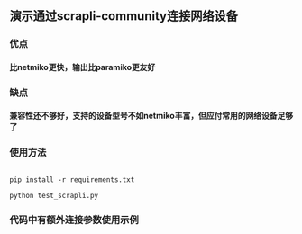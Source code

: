 ## 演示通过scrapli-community连接网络设备

### 优点
#### 比netmiko更快，输出比paramiko更友好

### 缺点
#### 兼容性还不够好，支持的设备型号不如netmiko丰富，但应付常用的网络设备足够了

### 使用方法

```shell

pip install -r requirements.txt

python test_scrapli.py

```

### 代码中有额外连接参数使用示例